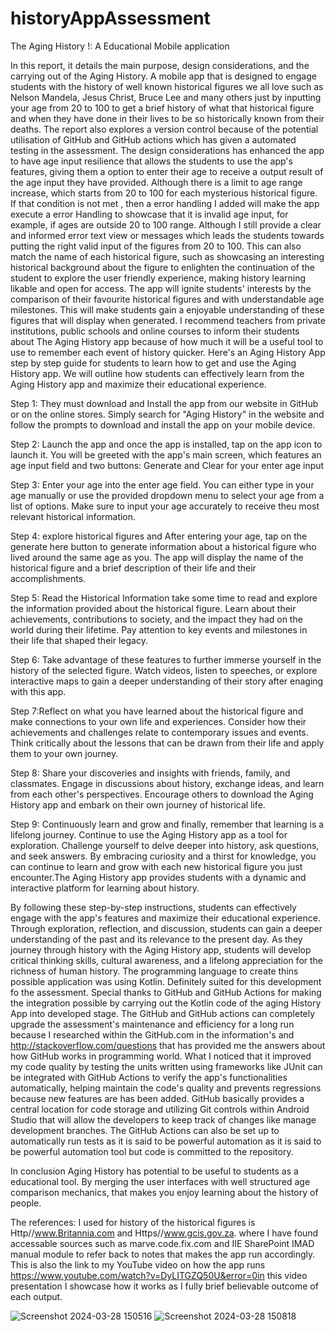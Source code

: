 # historyAppAssessment
The Aging History !: A Educational Mobile application

In this report, it details the main purpose, design considerations, and the carrying out of the Aging History. A mobile app that is designed to engage students with the history of well known historical figures we all love such as Nelson Mandela, Jesus Christ, Bruce Lee and many others just by inputting your age from 20 to 100 to get a brief history of what that historical figure and when they have done in their lives to be so historically known from their deaths. The report also explores a version control because of the potential utilisation of GitHub and GitHub actions which has given a automated testing in the assessment. The design considerations has enhanced the app to have age input resilience that allows the students to use the app's features, giving them a option to enter their age to receive a output result of the age input they have provided. Although there is a limit to age range increase, which starts from 20 to 100 for each mysterious historical figure. If that condition is not met , then a error handling I added will make the app execute a error Handling to showcase that it is invalid age input, for example, if ages are outside 20 to 100 range. Although I still provide a clear and informed error text view or messages which leads the students towards putting the right valid input of the figures from 20 to 100. This can also match the name of each historical figure, such as showcasing an interesting historical background about the figure to enlighten the continuation of the student to explore the user friendly experience, making history learning likable and open for access. The app will ignite students' interests by the comparison of their favourite historical figures and with understandable age milestones. This will make students gain a enjoyable understanding of these figures that will display when generated. I recommend teachers from private institutions, public schools and online courses to inform their students about The Aging History app because of how much it will be a useful tool to use to remember each event of history quicker. Here's an Aging History App step by step guide for students to learn how to get and use the Aging History app. We will outline how students can effectively learn from the Aging History app and maximize their educational experience.

Step 1: They must download and Install the app from our website in GitHub or on the online stores. Simply search for "Aging History" in the website and follow the prompts to download and install the app on your mobile device.

Step 2: Launch the app and once the app is installed, tap on the app icon to launch it. You will be greeted with the app's main screen, which features an age input field and two buttons: Generate and Clear for your enter age input

Step 3: Enter your age into the enter age field. You can either type in your age manually or use the provided dropdown menu to select your age from a list of options. Make sure to input your age accurately to receive theu most relevant historical information.

Step 4: explore historical figures and After entering your age, tap on the generate here button to generate information about a historical figure who lived around the same age as you. The app will display the name of the historical figure and a brief description of their life and their accomplishments.

Step 5: Read the Historical Information take some time to read and explore the information provided about the historical figure. Learn about their achievements, contributions to society, and the impact they had on the world during their lifetime. Pay attention to key events and milestones in their life that shaped their legacy.

Step 6: Take advantage of these features to further immerse yourself in the history of the selected figure. Watch videos, listen to speeches, or explore interactive maps to gain a deeper understanding of their story after enaging with this app.

Step 7:Reflect on what you have learned about the historical figure and make connections to your own life and experiences. Consider how their achievements and challenges relate to contemporary issues and events. Think critically about the lessons that can be drawn from their life and apply them to your own journey.

Step 8: Share your discoveries and insights with friends, family, and classmates. Engage in discussions about history, exchange ideas, and learn from each other's perspectives. Encourage others to download the Aging History app and embark on their own journey of historical life.

Step 9: Continuously learn and grow and finally, remember that learning is a lifelong journey. Continue to use the Aging History app as a tool for exploration. Challenge yourself to delve deeper into history, ask questions, and seek answers. By embracing curiosity and a thirst for knowledge, you can continue to learn and grow with each new historical figure you just encounter.The Aging History app provides students with a dynamic and interactive platform for learning about history.

By following these step-by-step instructions, students can effectively engage with the app's features and maximize their educational experience. Through exploration, reflection, and discussion, students can gain a deeper understanding of the past and its relevance to the present day. As they journey through history with the Aging History app, students will develop critical thinking skills, cultural awareness, and a lifelong appreciation for the richness of human history. The programming language to create thins possible application was using Kotlin. Definitely suited for this development fo the assessment. Special thanks to GitHub and GitHub Actions for making the integration possible by carrying out the Kotlin code of the aging History App into developed stage. The GitHub and GitHub actions can completely upgrade the assessment's maintenance and efficiency for a long run because I researched within the GitHub.com in the information's and http://stackoverflow.com/questions that has provided me the answers about how GitHub works in programming world. What I noticed that it improved my code quality by testing the units written using frameworks like JUnit can be integrated with GitHub Actions to verify the app's functionalities automatically, helping maintain the code's quality and prevents regressions because new features are has been added. GitHub basically provides a central location for code storage and utilizing Git controls within Android Studio that will allow the developers to keep track of changes like manage development branches. The GitHub Actions can also be set up to automatically run tests as it is said to be powerful automation as it is said to be powerful automation tool but code is committed to the repository.

In conclusion Aging History has potential to be useful to students as a educational tool. By merging the user interfaces with well structured age comparison mechanics, that makes you enjoy learning about the history of people. 



The references:
I used for history of the historical figures is Http//www.Britannia.com and Https//www.gcis.gov.za. where I have found accessable sources such as marve.code.fix.com and IIE SharePoint IMAD manual module to refer back to notes that makes the app run accordingly. This is also the link to my YouTube video on how the app runs https://www.youtube.com/watch?v=DyLITGZQ50U&error=0in this video presentation I showcase how it works as I fully brief believable outcome of each output.


![Screenshot 2024-03-28 150516](https://github.com/EquinoxSilverstar/historyAppAssessment/assets/164300157/161125b0-2576-4ac4-9e68-395ad1b316be)
![Screenshot 2024-03-28 150818](https://github.com/EquinoxSilverstar/historyAppAssessment/assets/164300157/76717da5-44af-4598-aefe-fe1454cfd888)



